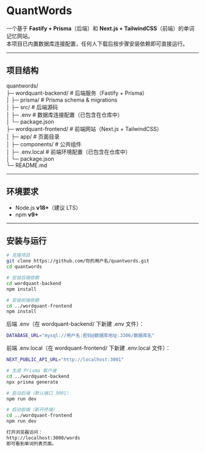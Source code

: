 # QuantWords

一个基于 **Fastify + Prisma**（后端）和 **Next.js + TailwindCSS**（前端）的单词记忆网站。  
本项目已内置数据库连接配置，任何人下载后按步骤安装依赖即可直接运行。  

---

## 项目结构
quantwords/  
├─ wordquant-backend/ # 后端服务（Fastify + Prisma）  
│ ├─ prisma/ # Prisma schema & migrations  
│ ├─ src/ # 后端源码  
│ ├─ .env # 数据库连接配置（已包含在仓库中）  
│ └─ package.json  
├─ wordquant-frontend/ # 前端网站（Next.js + TailwindCSS）  
│ ├─ app/ # 页面目录  
│ ├─ components/ # 公共组件  
│ ├─ .env.local # 前端环境配置（已包含在仓库中）  
│ └─ package.json  
└─ README.md  


---

## 环境要求
- Node.js **v18+**（建议 LTS）
- npm **v9+**

---

## 安装与运行

```bash
# 克隆项目
git clone https://github.com/你的用户名/quantwords.git
cd quantwords

# 安装后端依赖
cd wordquant-backend
npm install

# 安装前端依赖
cd ../wordquant-frontend
npm install
```

后端 .env（在 wordquant-backend/ 下新建 .env 文件）：  
```bash
DATABASE_URL="mysql://用户名:密码@数据库地址:3306/数据库名"
```

前端 .env.local（在 wordquant-frontend/ 下新建 .env.local 文件）：  
```bash
NEXT_PUBLIC_API_URL="http://localhost:3001"
```

```bash
# 生成 Prisma 客户端
cd ../wordquant-backend
npx prisma generate

# 启动后端（默认端口 3001）
npm run dev

# 启动前端（新开终端）
cd ../wordquant-frontend
npm run dev

打开浏览器访问： 
http://localhost:3000/words  
即可看到单词列表页面。
```
